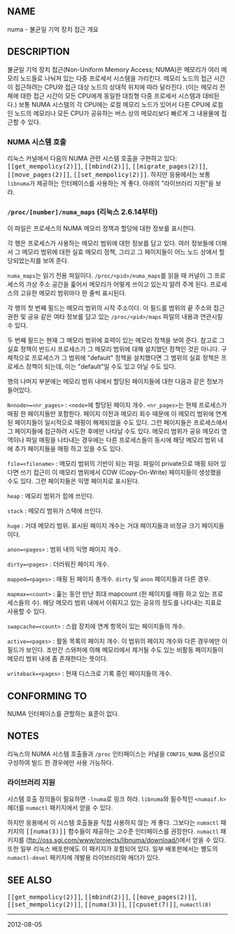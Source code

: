 ## NAME

numa - 불균일 기억 장치 접근 개요

## DESCRIPTION

불균일 기억 장치 접근(Non-Uniform Memory Access; NUMA)은 메모리가 여러 메모리 노드들로 나눠져 있는 다중 프로세서 시스템을 가리킨다. 메모리 노드의 접근 시간이 접근하려는 CPU와 접근 대상 노드의 상대적 위치에 따라 달라진다. (이는 메모리 전체에 대한 접근 시간이 모든 CPU에게 동일한 대칭형 다중 프로세서 시스템과 대비된다.) 보통 NUMA 시스템의 각 CPU에는 로컬 메모리 노드가 있어서 다른 CPU에 로컬인 노드의 메모리나 모든 CPU가 공유하는 버스 상의 메모리보다 빠르게 그 내용물에 접근할 수 있다.

### NUMA 시스템 호출

리눅스 커널에서 다음의 NUMA 관련 시스템 호출을 구현하고 있다: <tt>[[get_mempolicy(2)]]</tt>, <tt>[[mbind(2)]]</tt>, <tt>[[migrate_pages(2)]]</tt>, <tt>[[move_pages(2)]]</tt>, <tt>[[set_mempolicy(2)]]</tt>. 하지만 응용에서는 보통 `libnuma`가 제공하는 인터페이스를 사용하는 게 좋다. 아래의 "라이브러리 지원"을 보라.

### `/proc/[number]/numa_maps` (리눅스 2.6.14부터)

이 파일은 프로세스의 NUMA 메모리 정책과 할당에 대한 정보를 표시한다.

각 행은 프로세스가 사용하는 메모리 범위에 대한 정보를 담고 있다. 여러 정보들에 더해서 그 메모리 범위에 대한 실효 메모리 정책, 그리고 그 페이지들이 어느 노드 상에서 할당되었는지를 보여 준다.

`numa_maps`는 읽기 전용 파일이다. `/proc/<pid>/numa_maps`를 읽을 때 커널이 그 프로세스의 가상 주소 공간을 훑어서 메모리가 어떻게 쓰이고 있는지 알려 주게 된다. 프로세스의 고유한 메모리 범위마다 한 줄씩 표시된다.

각 행의 첫 번째 필드는 메모리 범위의 시작 주소이다. 이 필드를 범위의 끝 주소와 접근 권한 및 공유 같은 여타 정보를 담고 있는 `/proc/<pid>/maps` 파일의 내용과 연관시킬 수 있다.

두 번째 필드는 현재 그 메모리 범위에 효력이 있는 메모리 정책을 보여 준다. 참고로 그 실효 정책이 반드시 프로세스가 그 메모리 범위에 대해 설치했던 정책인 것은 아니다. 구체적으로 프로세스가 그 범위에 "default" 정책을 설치했다면 그 범위의 실효 정책은 프로세스 정책이 되는데, 이는 "default"일 수도 있고 아닐 수도 있다.

행의 나머지 부분에는 메모리 범위 내에서 할당된 페이지들에 대한 다음과 같은 정보가 들어있다.

`N<node>=<nr_pages>`
:   `<node>`에 할당된 페이지 개수. `<nr_pages>`는 현재 프로세스가 매핑 한 페이지들만 포함한다. 페이지 이전과 메모리 회수 때문에 이 메모리 범위에 연계된 페이지들이 일시적으로 매핑이 해제되었을 수도 있다. 그런 페이지들은 프로세스에서 그 페이지들에 접근하려 시도한 후에만 나타날 수도 있다. 메모리 범위가 공유 메모리 영역이나 파일 매핑을 나타내는 경우에는 다른 프로세스들이 동시에 해당 메모리 범위 내에 추가 페이지들을 매핑 하고 있을 수도 있다.

`file=<filename>`
:   메모리 범위의 기반이 되는 파일. 파일이 private으로 매핑 되어 있다면 쓰기 접근이 이 메모리 범위에서 COW (Copy-On-Write) 페이지들이 생성했을 수도 있다. 그런 페이지들은 익명 페이지로 표시된다.

`heap`
:   메모리 범위가 힙에 쓰인다.

`stack`
:   메모리 범위가 스택에 쓰인다.

`huge`
:   거대 메모리 범위. 표시된 페이지 개수는 거대 페이지들과 비정규 크기 페이지들이다.

`anon=<pages>`
:   범위 내의 익명 페이지 개수.

`dirty=<pages>`
:   더러워진 페이지 개수.

`mapped=<pages>`
:   매핑 된 페이지 총개수. `dirty` 및 `anon` 페이지들과 다른 경우.

`mapmax=<count>`
:   훑는 동안 만난 최대 mapcount (한 페이지를 매핑 하고 있는 프로세스들의 수). 해당 메모리 범위 내에서 이뤄지고 있는 공유의 정도를 나타내는 지표로 사용할 수 있다.

`swapcache=<count>`
:   스왑 장치에 연계 항목이 있는 페이지들의 개수.

`active=<pages>`
:   활동 목록의 페이지 개수. 이 범위의 페이지 개수와 다른 경우에만 이 필드가 보인다. 조만간 스와퍼에 의해 메모리에서 제거될 수도 있는 비활동 페이지들이 메모리 범위 내에 좀 존재한다는 뜻이다.

`writeback=<pages>`
:   현재 디스크로 기록 중인 페이지들의 개수.

## CONFORMING TO

NUMA 인터페이스를 관할하는 표준이 없다.

## NOTES

리눅스의 NUMA 시스템 호출들과 `/proc` 인터페이스는 커널을 `CONFIG_NUMA` 옵션으로 구성하여 빌드 한 경우에만 사용 가능하다.

### 라이브러리 지원

시스템 호출 정의들이 필요하면 `-lnuma`로 링크 하라. `libnuma`와 필수적인 `<numaif.h>` 헤더를 `numactl` 패키지에서 얻을 수 있다.

하지만 응용에서 이 시스템 호출들을 직접 사용하지 않는 게 좋다. 그보다는 `numactl` 패키지의 <tt>[[numa(3)]]</tt> 함수들이 제공하는 고수준 인터페이스를 권장한다. `numactl` 패키지를 (<ftp://oss.sgi.com/www/projects/libnuma/download/>)에서 얻을 수 있다. 또한 일부 리눅스 배포판에도 이 패키지가 포함되어 있다. 일부 배포판에서는 별도의 `numactl-devel` 패키지에 개발용 라이브러리와 헤더가 있다.

## SEE ALSO

<tt>[[get_mempolicy(2)]]</tt>, <tt>[[mbind(2)]]</tt>, <tt>[[move_pages(2)]]</tt>, <tt>[[set_mempolicy(2)]]</tt>, <tt>[[numa(3)]]</tt>, <tt>[[cpuset(7)]]</tt>, `numactl(8)`

----

2012-08-05
